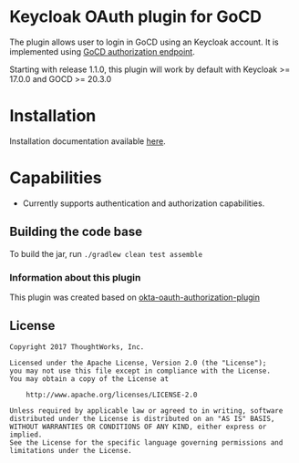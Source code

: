 # Keycloak OAuth plugin for GoCD

The plugin allows user to login in GoCD using an Keycloak account. It is implemented using [GoCD authorization endpoint](https://plugin-api.gocd.org/current/authorization/).

Starting with release 1.1.0, this plugin will work by default with Keycloak >= 17.0.0 and GOCD >= 20.3.0

# Installation

Installation documentation available [here](docs/INSTALL.md).

# Capabilities

* Currently supports authentication and authorization capabilities.

## Building the code base

To build the jar, run `./gradlew clean test assemble`

### Information about this plugin

This plugin was created based on [okta-oauth-authorization-plugin](https://github.com/szamfirov/gocd-okta-oauth-authorization-plugin)

## License

```plain
Copyright 2017 ThoughtWorks, Inc.

Licensed under the Apache License, Version 2.0 (the "License");
you may not use this file except in compliance with the License.
You may obtain a copy of the License at

    http://www.apache.org/licenses/LICENSE-2.0

Unless required by applicable law or agreed to in writing, software
distributed under the License is distributed on an "AS IS" BASIS,
WITHOUT WARRANTIES OR CONDITIONS OF ANY KIND, either express or implied.
See the License for the specific language governing permissions and
limitations under the License.
```
